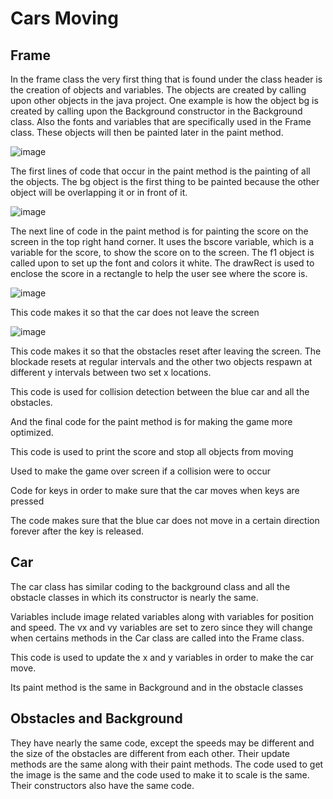 # Cars Moving

## Frame

In the frame class the very first thing that is found under the class header is the creation of objects and variables. The objects are created by calling upon other objects in the java project. One example is how the object bg is created by calling upon the Background constructor in the Background class. Also the fonts and variables that are specifically used in the Frame class. These objects will then be painted later in the paint method.

![image](https://user-images.githubusercontent.com/90801604/148460881-c05b63b1-1280-40cc-95dd-1b73a770555f.png)

The first lines of code that occur in the paint method is the painting of all the objects. The bg object is the first thing to be painted because the other object will be overlapping it or in front of it. 

![image](https://user-images.githubusercontent.com/90801604/148461120-d55bc665-3d04-4b0d-adea-57d6c72a9a81.png)

The next line of code in the paint method is for painting the score on the screen in the top right hand corner. It uses the bscore variable, which is a variable for the score, to show the score on to the screen. The f1 object is called upon to set up the font and colors it white. The drawRect is used to enclose the score in a rectangle to help the user see where the score is.

![image](https://user-images.githubusercontent.com/90801604/148461261-9e8104ba-68cc-4dd3-96ac-c4c5317ca0bc.png)

This code makes it so that the car does not leave the screen

![image](https://user-images.githubusercontent.com/90801604/148461297-65a09bb9-653f-410d-8837-39b02cdf2f18.png)

This code makes it so that the obstacles reset after leaving the screen. The blockade resets at regular intervals and the other two objects respawn at different y intervals between two set x locations.

This code is used for collision detection between the blue car and all the obstacles.

And the final code for the paint method is for making the game more optimized.

This code is used to print the score and stop all objects from moving

Used to make the game over screen if a collision were to occur

Code for keys in order to make sure that the car moves when keys are pressed

The code makes sure that the blue car does not move in a certain direction forever after the key is released.


## Car

The car class has similar coding to the background class and all the obstacle classes in which its constructor is nearly the same.

Variables include image related variables along with variables for position and speed. The vx and vy variables are set to zero since they will change when certains methods in the Car class are called into the Frame class.

This code is used to update the x and y variables in order to make the car move.

Its paint method is the same in Background and in the obstacle classes


## Obstacles and Background

They have nearly the same code, except the speeds may be different and the size of the obstacles are different from each other. Their update methods are the same along with their paint methods. The code used to get the image is the same and the code used to make it to scale is the same. Their constructors also have the same code.























